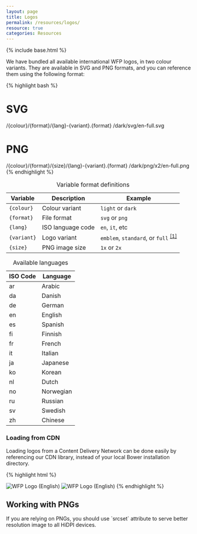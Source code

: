 ```yaml
---
layout: page
title: Logos
permalink: /resources/logos/
resource: true
categories: Resources
---
```

{% include base.html %}

We have bundled all available international WFP logos, in two colour variants. They are available in SVG and PNG formats, and you can reference them using the following format:

{% highlight bash %}
# SVG
/{colour}/{format}/{lang}-{variant}.{format}
/dark/svg/en-full.svg
# PNG
/{colour}/{format}/{size}/{lang}-{variant}.{format}
/dark/png/x2/en-full.png
{% endhighlight %}

<table class="wfp-table">
  <caption>Variable format definitions</caption>
  <thead>
    <tr>
      <th>Variable</th>
      <th>Description</th>
      <th>Example</th>
    </tr>
  </thead>
  <tbody>
    <tr>
      <td><code>{colour}</code></td>
      <td>Colour variant</td>
      <td><code>light</code> or <code>dark</code></td>
    </tr>
    <tr>
      <td><code>{format}</code></td>
      <td>File format</td>
      <td><code>svg</code> or <code>png</code></td>
    </tr>
    <tr>
      <td><code>{lang}</code></td>
      <td>ISO language code</td>
      <td><code>en</code>, <code>it</code>, etc</td>
    </tr>
    <tr>
      <td><code>{variant}</code></td>
      <td>Logo variant</td>
      <td><code>emblem</code>, <code>standard</code>, or <code>full</code> <sup><a href="{{ base }}/basics/branding/">[1]</a></sup></td>
    </tr>
    <tr>
      <td><code>{size}</code></td>
      <td>PNG image size</td>
      <td><code>1x</code> or <code>2x</code></td>
    </tr>
  </tbody>
</table>

<table class="wfp-table">
  <caption>Available languages</caption>
  <thead>
    <tr>
      <th>ISO Code</th>
      <th>Language</th>
    </tr>
  </thead>
  <tbody>
    <tr>
      <td>ar</td>
      <td>Arabic</td>
    </tr>
    <tr>
      <td>da</td>
      <td>Danish</td>
    </tr>
    <tr>
      <td>de</td>
      <td>German</td>
    </tr>
    <tr>
      <td>en</td>
      <td>English</td>
    </tr>
    <tr>
      <td>es</td>
      <td>Spanish</td>
    </tr>
    <tr>
      <td>fi</td>
      <td>Finnish</td>
    </tr>
    <tr>
      <td>fr</td>
      <td>French</td>
    </tr>
    <tr>
      <td>it</td>
      <td>Italian</td>
    </tr>
    <tr>
      <td>ja</td>
      <td>Japanese</td>
    </tr>
    <tr>
      <td>ko</td>
      <td>Korean</td>
    </tr>
    <tr>
      <td>nl</td>
      <td>Dutch</td>
    </tr>
    <tr>
      <td>no</td>
      <td>Norwegian</td>
    </tr>
    <tr>
      <td>ru</td>
      <td>Russian</td>
    </tr>
    <tr>
      <td>sv</td>
      <td>Swedish</td>
    </tr>
    <tr>
      <td>zh</td>
      <td>Chinese</td>
    </tr>
  </tbody>
</table>

### Loading from CDN
Loading logos from a Content Delivery Network can be done easily by referencing our CDN library, instead of your local Bower installation directory.

{% highlight html %}
<!-- SVG  -->
<img src="http://cdn.wfp.org/libraries/wfpui/v0.8.0/assets/logos/dark/svg/en-standard.svg" alt="WFP Logo (English)">
<!-- PNG -->
<img src="http://cdn.wfp.org/libraries/wfpui/v0.8.0/assets/logos/dark/png/1x/en-full.png" alt="WFP Logo (English)">
{% endhighlight %}

<div class="notice">
  <h2 class="title">Working with PNGs</h2>
  <p>If you are relying on PNGs, you should use `srcset` attribute to serve better resolution image to all HiDPI devices.</p>
</div>
